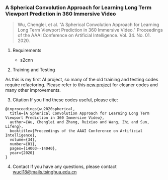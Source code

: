 ### A Spherical Convolution Approach for Learning Long Term Viewport Prediction in 360 Immersive Video
> Wu, Chenglei, et al. "A Spherical Convolution Approach for Learning Long Term Viewport Prediction in 360 Immersive Video." Proceedings of the AAAI Conference on Artificial Intelligence. Vol. 34. No. 01. 2020.

1. Requirements
    - s2cnn

2. Training and Testing

As this is my first AI project, so many of the old training and testing codes require refactoring. Please refer to this [new project](https://github.com/wuchlei/TMM-Viewport-Prediction) for cleaner codes and many other improvements.

3. Citation
If you find these codes useful, please cite:
```
@inproceedings{wu2020spherical,
  title={A Spherical Convolution Approach for Learning Long Term Viewport Prediction in 360 Immersive Video},
  author={Wu, Chenglei and Zhang, Ruixiao and Wang, Zhi and Sun, Lifeng},
  booktitle={Proceedings of the AAAI Conference on Artificial Intelligence},
  volume={34},
  number={01},
  pages={14003--14040},
  year={2020}
}
```

4. Contact
If you have any questions, please contact [wucl18@mails.tsinghua.edu.cn](mailto:wucl18@mails.tsinghua.edu.cn)
